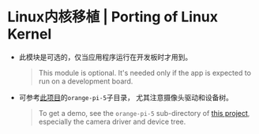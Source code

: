 <meta http-equiv="Content-Type" content="text/html; charset=utf-8" />
<base target="_blank" />

# Linux内核移植 | Porting of Linux Kernel

* 此模块是可选的，仅当应用程序运行在开发板时才用到。
    > This module is optional. It's needed only if the app is expected to run 
    on a development board.

* 可参考[此项目](https://github.com/FooFooDamon/linux_porting)的`orange-pi-5`子目录，
尤其注意摄像头驱动和设备树。
    > To get a demo, see the `orange-pi-5` sub-directory of [this project](https://github.com/FooFooDamon/linux_porting),
    especially the camera driver and device tree.

